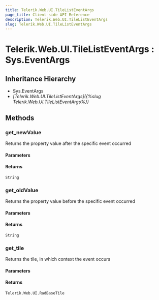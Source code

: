 ```yaml
---
title: Telerik.Web.UI.TileListEventArgs
page_title: Client-side API Reference
description: Telerik.Web.UI.TileListEventArgs
slug: Telerik.Web.UI.TileListEventArgs
---
```


# Telerik.Web.UI.TileListEventArgs : Sys.EventArgs 

## Inheritance Hierarchy

* Sys.EventArgs
* *[Telerik.Web.UI.TileListEventArgs]({%slug Telerik.Web.UI.TileListEventArgs%})*


## Methods

###  get_newValue

Returns the property value after the specific event occurred

#### Parameters

#### Returns

`String` 

### get_oldValue

Returns the property value before the specific event occurred

#### Parameters

#### Returns

`String` 

### get_tile

Returns the tile, in which context the event occurs

#### Parameters

#### Returns

`Telerik.Web.UI.RadBaseTile` 



